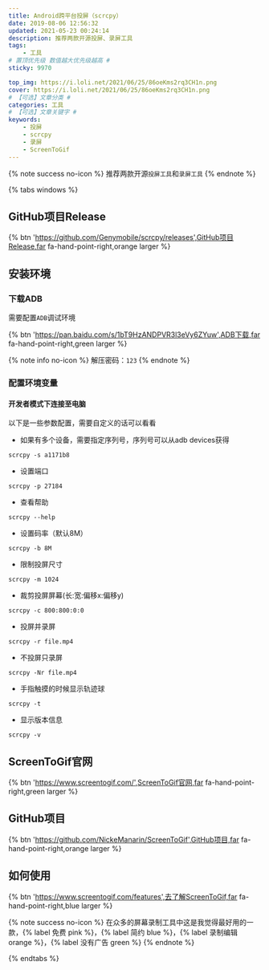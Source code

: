 ```yaml
---
title: Android跨平台投屏（scrcpy）
date: 2019-08-06 12:56:32
updated: 2021-05-23 00:24:14
description: 推荐两款开源投屏、录屏工具
tags:
    - 工具
# 置顶优先级 数值越大优先级越高 #
sticky: 9970

top_img: https://i.loli.net/2021/06/25/86oeKms2rq3CH1n.png
cover: https://i.loli.net/2021/06/25/86oeKms2rq3CH1n.png
# 【可选】文章分类 #
categories: 工具
# 【可选】文章关键字 #
keywords:
    - 投屏
    - scrcpy
    - 录屏
    - ScreenToGif
---
```


{% note success no-icon %}
推荐两款开源`投屏工具`和`录屏工具`
{% endnote %}

{% tabs windows %}
<!-- tab Scrcpy跨设备投屏 -->

## GitHub项目Release
{% btn 'https://github.com/Genymobile/scrcpy/releases',GitHub项目Release,far fa-hand-point-right,orange larger %}

## 安装环境

### 下载ADB
需要配置`ADB`调试环境

{% btn 'https://pan.baidu.com/s/1bT9HzANDPVR3l3eVy6ZYuw',ADB下载,far fa-hand-point-right,green larger %}

{% note info no-icon %}
解压密码：`123`
{% endnote %}


### 配置环境变量

#### 开发者模式下连接至电脑

以下是一些参数配置，需要自定义的话可以看看

*   如果有多个设备，需要指定序列号，序列号可以从adb devices获得

```shell
scrcpy -s a1171b8
```

*   设置端口
```shell
scrcpy -p 27184
```

*   查看帮助

```shell
scrcpy --help
```


*   设置码率（默认8M）

 ```shell
 scrcpy -b 8M
 ```

*   限制投屏尺寸

 ```shell
 scrcpy -m 1024
 ```
 

* 裁剪投屏屏幕(长:宽:偏移x:偏移y)

 ```shell
 scrcpy -c 800:800:0:0
 ```
 

*   投屏并录屏

 ```shell
 scrcpy -r file.mp4
 ```
 

*   不投屏只录屏

 ```shell
 scrcpy -Nr file.mp4
 ```
 

*   手指触摸的时候显示轨迹球

 ```shell
 scrcpy -t
 ```
 

*   显示版本信息

 ```shell
 scrcpy -v
 ```




<!-- endtab -->

<!-- tab ScreenToGif录屏工具 -->

## ScreenToGif官网
{% btn 'https://www.screentogif.com/',ScreenToGif官网,far fa-hand-point-right,green larger %}

## GitHub项目
{% btn 'https://github.com/NickeManarin/ScreenToGif',GitHub项目,far fa-hand-point-right,orange larger %}

## 如何使用

{% btn 'https://www.screentogif.com/features',去了解ScreenToGif,far fa-hand-point-right,blue larger %}


{% note success no-icon %}
在众多的屏幕录制工具中这是我觉得最好用的一款，{% label 免费 pink %}，{% label 简约 blue %}，{% label 录制编辑 orange %}，{% label 没有广告 green %}
{% endnote %}


<!-- endtab -->

{% endtabs %}








 

